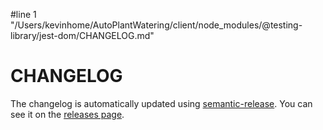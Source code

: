 #line 1 "/Users/kevinhome/AutoPlantWatering/client/node_modules/@testing-library/jest-dom/CHANGELOG.md"
# CHANGELOG

The changelog is automatically updated using
[semantic-release](https://github.com/semantic-release/semantic-release). You
can see it on the [releases page](../../releases).
